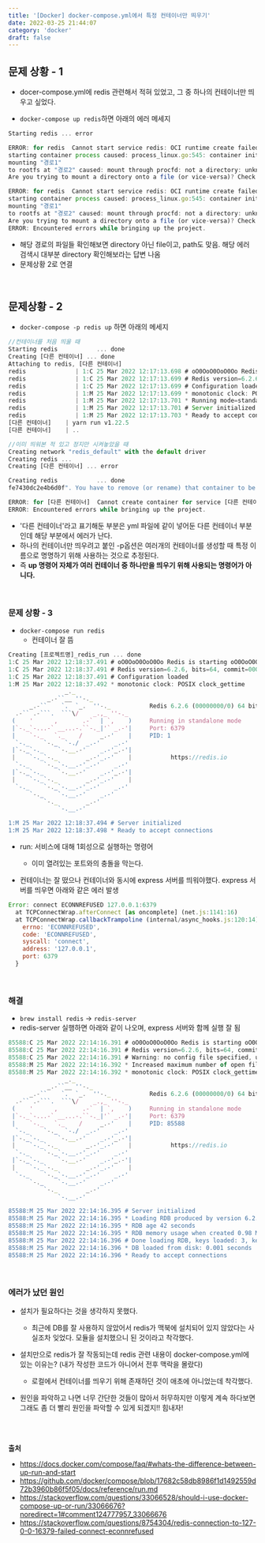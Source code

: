 ```yaml
---
title: '[Docker] docker-compose.yml에서 특정 컨테이너만 띄우기'
date: 2022-03-25 21:44:07
category: 'docker'
draft: false
---
```


## 문제 상황 - 1
- docer-compose.yml에 redis 관련해서 적혀 있었고, 그 중 하나의 컨테이너만 띄우고 싶었다.

- `docker-compose up redis`하면 아래의 에러 메세지

```js
Starting redis ... error

ERROR: for redis  Cannot start service redis: OCI runtime create failed: container_linux.go:380: 
starting container process caused: process_linux.go:545: container init caused: rootfs_linux.go:76: 
mounting "경로1" 
to rootfs at "경로2" caused: mount through procfd: not a directory: unknown: 
Are you trying to mount a directory onto a file (or vice-versa)? Check if the specified host path exists and is the expected type

ERROR: for redis  Cannot start service redis: OCI runtime create failed: container_linux.go:380: 
starting container process caused: process_linux.go:545: container init caused: rootfs_linux.go:76: 
mounting "경로1" 
to rootfs at "경로2" caused: mount through procfd: not a directory: unknown: 
Are you trying to mount a directory onto a file (or vice-versa)? Check if the specified host path exists and is the expected type
ERROR: Encountered errors while bringing up the project.
```

- 해당 경로의 파일들 확인해보면 directory 아닌 file이고, path도 맞음. 해당 에러 검색시 대부분 directory 확인해보라는 답변 나옴
- 문제상황 2로 연결

<br/>

## 문제상황 - 2
- `docker-compose -p redis up` 하면 아래의 메세지

```js
//컨테이너를 처음 띄울 때 
Starting redis           ... done
Creating [다른 컨테이너] ... done
Attaching to redis, [다른 컨테이너]
redis              | 1:C 25 Mar 2022 12:17:13.698 # oO0OoO0OoO0Oo Redis is starting oO0OoO0OoO0Oo
redis              | 1:C 25 Mar 2022 12:17:13.699 # Redis version=6.2.6, bits=64, commit=00000000, modified=0, pid=1, just started
redis              | 1:C 25 Mar 2022 12:17:13.699 # Configuration loaded
redis              | 1:M 25 Mar 2022 12:17:13.699 * monotonic clock: POSIX clock_gettime
redis              | 1:M 25 Mar 2022 12:17:13.701 * Running mode=standalone, port=6379.
redis              | 1:M 25 Mar 2022 12:17:13.701 # Server initialized
redis              | 1:M 25 Mar 2022 12:17:13.703 * Ready to accept connections
[다른 컨테이너]    | yarn run v1.22.5
[다른 컨테이너]    | ..
```

```js
//이미 띄워본 적 있고 정지만 시켜놓았을 때
Creating network "redis_default" with the default driver
Creating redis ...
Creating [다른 컨테이너] ... error

Creating redis           ... done
fe7430dc2e4b6d0f". You have to remove (or rename) that container to be able to reuse that name.

ERROR: for [다른 컨테이너]  Cannot create container for service [다른 컨테이너]: Conflict. The container name "다른 컨테이너" is already in use by container "93935a2555d4386dfdf044....". You have to remove (or rename) that container to be able to reuse that name.
ERROR: Encountered errors while bringing up the project.
``` 

  - '다른 컨테이너'라고 표기해둔 부분은 yml 파일에 같이 넣어둔 다른 컨테이너 부분인데 해당 부분에서 에러가 난다.
  - 하나의 컨테이너만 띄우려고 붙인 -p옵션은 여러개의 컨테이너를 생성할 때 특정 이름으로 명명하기 위해 사용하는 것으로 추정된다.
  - 즉 **up 명령어 자체가 여러 컨테이너 중 하나만을 띄우기 위해 사용되는 명령어가 아니다.**

<br/>

### 문제 상황 - 3
- `docker-compose run redis` 
  - 컨테이너 잘 뜸 

```js
Creating [프로젝트명]_redis_run ... done
1:C 25 Mar 2022 12:18:37.491 # oO0OoO0OoO0Oo Redis is starting oO0OoO0OoO0Oo
1:C 25 Mar 2022 12:18:37.491 # Redis version=6.2.6, bits=64, commit=00000000, modified=0, pid=1, just started
1:C 25 Mar 2022 12:18:37.491 # Configuration loaded
1:M 25 Mar 2022 12:18:37.492 * monotonic clock: POSIX clock_gettime
                _._
           _.-``__ ''-._
      _.-``    `.  `_.  ''-._           Redis 6.2.6 (00000000/0) 64 bit
  .-`` .-```.  ```\/    _.,_ ''-._
 (    '      ,       .-`  | `,    )     Running in standalone mode
 |`-._`-...-` __...-.``-._|'` _.-'|     Port: 6379
 |    `-._   `._    /     _.-'    |     PID: 1
  `-._    `-._  `-./  _.-'    _.-'
 |`-._`-._    `-.__.-'    _.-'_.-'|
 |    `-._`-._        _.-'_.-'    |           https://redis.io
  `-._    `-._`-.__.-'_.-'    _.-'
 |`-._`-._    `-.__.-'    _.-'_.-'|
 |    `-._`-._        _.-'_.-'    |
  `-._    `-._`-.__.-'_.-'    _.-'
      `-._    `-.__.-'    _.-'
          `-._        _.-'
              `-.__.-'

1:M 25 Mar 2022 12:18:37.494 # Server initialized
1:M 25 Mar 2022 12:18:37.498 * Ready to accept connections
```

  - run: 서비스에 대해 1회성으로 실행하는 명령어
    - 이미 열려있는 포트와의 충돌을 막는다.

  - 컨테이너는 잘 떴으나 컨테이너와 동시에 express 서버를 띄워야했다. express 서버를 띄우면 아래와 같은 에러 발생
  ```js
  Error: connect ECONNREFUSED 127.0.0.1:6379
    at TCPConnectWrap.afterConnect [as oncomplete] (net.js:1141:16)
    at TCPConnectWrap.callbackTrampoline (internal/async_hooks.js:120:14) {
      errno: 'ECONNREFUSED',
      code: 'ECONNREFUSED',
      syscall: 'connect',
      address: '127.0.0.1',
      port: 6379
    }
  ```

<br/>

### 해결
- `brew install redis` → `redis-server` 
- redis-server 실행하면 아래와 같이 나오며, express 서버와 함께 실행 잘 됨

```js
85588:C 25 Mar 2022 22:14:16.391 # oO0OoO0OoO0Oo Redis is starting oO0OoO0OoO0Oo
85588:C 25 Mar 2022 22:14:16.391 # Redis version=6.2.6, bits=64, commit=00000000, modified=0, pid=85588, just started
85588:C 25 Mar 2022 22:14:16.391 # Warning: no config file specified, using the default config. In order to specify a config file use redis-server /path/to/redis.conf
85588:M 25 Mar 2022 22:14:16.392 * Increased maximum number of open files to 10032 (it was originally set to 256).
85588:M 25 Mar 2022 22:14:16.392 * monotonic clock: POSIX clock_gettime
                _._
           _.-``__ ''-._
      _.-``    `.  `_.  ''-._           Redis 6.2.6 (00000000/0) 64 bit
  .-`` .-```.  ```\/    _.,_ ''-._
 (    '      ,       .-`  | `,    )     Running in standalone mode
 |`-._`-...-` __...-.``-._|'` _.-'|     Port: 6379
 |    `-._   `._    /     _.-'    |     PID: 85588
  `-._    `-._  `-./  _.-'    _.-'
 |`-._`-._    `-.__.-'    _.-'_.-'|
 |    `-._`-._        _.-'_.-'    |           https://redis.io
  `-._    `-._`-.__.-'_.-'    _.-'
 |`-._`-._    `-.__.-'    _.-'_.-'|
 |    `-._`-._        _.-'_.-'    |
  `-._    `-._`-.__.-'_.-'    _.-'
      `-._    `-.__.-'    _.-'
          `-._        _.-'
              `-.__.-'

85588:M 25 Mar 2022 22:14:16.395 # Server initialized
85588:M 25 Mar 2022 22:14:16.395 * Loading RDB produced by version 6.2.6
85588:M 25 Mar 2022 22:14:16.395 * RDB age 42 seconds
85588:M 25 Mar 2022 22:14:16.395 * RDB memory usage when created 0.98 Mb
85588:M 25 Mar 2022 22:14:16.396 # Done loading RDB, keys loaded: 3, keys expired: 0.
85588:M 25 Mar 2022 22:14:16.396 * DB loaded from disk: 0.001 seconds
85588:M 25 Mar 2022 22:14:16.396 * Ready to accept connections
```

<br/>

### 에러가 났던 원인
- 설치가 필요하다는 것을 생각하지 못했다.
  - 최근에 DB를 잘 사용하지 않았어서 redis가 맥북에 설치되어 있지 않았다는 사실조차 잊었다. 모듈을 설치했으니 된 것이라고 착각했다.

- 설치만으로 redis가 잘 작동되는데 redis 관련 내용이 docker-compose.yml에 있는 이유는? (내가 작성한 코드가 아니어서 전후 맥락을 몰랐다)
  - 로컬에서 컨테이너를 띄우기 위해 존재하던 것이 애초에 아니었는데 착각했다.

- 원인을 파악하고 나면 너무 간단한 것들이 많아서 허무하지만 이렇게 계속 하다보면 그래도 좀 더 빨리 원인을 파악할 수 있게 되겠지!! 힘내자!



<br/>
<br/>


**출처**
- https://docs.docker.com/compose/faq/#whats-the-difference-between-up-run-and-start
- https://github.com/docker/compose/blob/17682c58db8986f1d1492559d72b3960b86f5f05/docs/reference/run.md
- https://stackoverflow.com/questions/33066528/should-i-use-docker-compose-up-or-run/33066676?noredirect=1#comment124777957_33066676
- https://stackoverflow.com/questions/8754304/redis-connection-to-127-0-0-16379-failed-connect-econnrefused